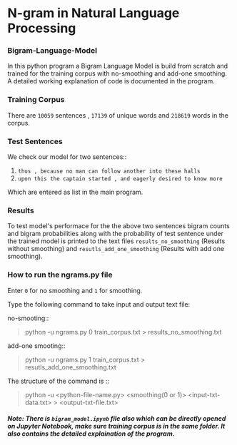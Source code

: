 # N-gram in Natural Language Processing
### Bigram-Language-Model
In this python program a Bigram Language Model is build from scratch and trained for the training corpus with no-smoothing and add-one smoothing. A detailed working explanation of code is documented in the program.
### Training Corpus
There are `10059` sentences , `17139` of unique words and `218619` words in the corpus. 

### Test Sentences
We check our model for two sentences::
1) `thus , because no man can follow another into these halls`
2) `upon this the captain started , and eagerly desired to know more`

Which are entered as list in the main program.

### Results
To test model's performace for the the above two sentences bigram counts and bigram probabilities along with the probability of test sentence under the trained model is printed to the text files `results_no_smoothing` (Results without smoothing) and `resutls_add_one_smoothing` (Results with add one smoothing).

### How to run the ngrams.py file
Enter `0` for no smoothing and `1` for smoothing.

Type the following command to take input and output text file:

no-smooting::
> python -u ngrams.py 0 train_corpus.txt > results_no_smoothing.txt

add-one smooting::
> python -u ngrams.py 1 train_corpus.txt > resutls_add_one_smoothing.txt

The structure of the command is ::
> python -u <python-file-name.py> <smoothing(0 or 1)> <input-txt-data.txt> > <output-txt-file.txt>

##### Note: There is `bigram_model.ipynb` file also which can be directly opened on Jupyter Notebook, make sure training corpus is in the same folder. It also contains the detailed explaination of the program.


